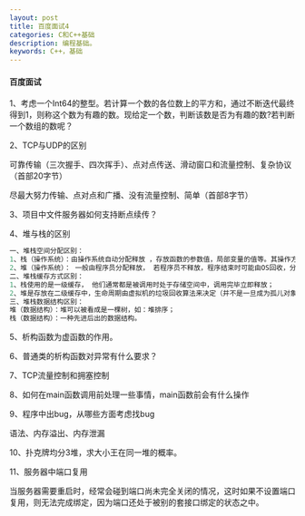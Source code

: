 ```yaml
---
layout: post
title: 百度面试4
categories: C和C++基础
description: 编程基础。
keywords: C++，基础
---
```


#### 百度面试

1、考虑一个Int64的整型。若计算一个数的各位数上的平方和，通过不断迭代最终得到1，则称这个数为有趣的数。现给定一个数，判断该数是否为有趣的数?若判断一个数组的数呢？

2、TCP与UDP的区别

可靠传输（三次握手、四次挥手）、点对点传送、滑动窗口和流量控制、复杂协议（首部20字节）

尽最大努力传输、点对点和广播、没有流量控制、简单（首部8字节）

3、项目中文件服务器如何支持断点续传？

4、堆与栈的区别

```cpp
一、堆栈空间分配区别：
1、栈（操作系统）：由操作系统自动分配释放 ，存放函数的参数值，局部变量的值等。其操作方式类似于数据结构中的栈；
2、堆（操作系统）： 一般由程序员分配释放， 若程序员不释放，程序结束时可能由OS回收，分配方式倒是类似于链表。
二、堆栈缓存方式区别：
1、栈使用的是一级缓存， 他们通常都是被调用时处于存储空间中，调用完毕立即释放；
2、堆是存放在二级缓存中，生命周期由虚拟机的垃圾回收算法来决定（并不是一旦成为孤儿对象就能被回收）。所以调用这些对象的速度要相对来得低一些。
三、堆栈数据结构区别：
堆（数据结构）：堆可以被看成是一棵树，如：堆排序；
栈（数据结构）：一种先进后出的数据结构。
```

5、析构函数为虚函数的作用。

6、普通类的析构函数对异常有什么要求？

7、TCP流量控制和拥塞控制

8、如何在main函数调用前处理一些事情，main函数前会有什么操作

9、程序中出bug，从哪些方面考虑找bug

语法、内存溢出、内存泄漏

10、扑克牌均分3堆，求大小王在同一堆的概率。

11、服务器中端口复用

当服务器需要重启时，经常会碰到端口尚未完全关闭的情况，这时如果不设置端口复用，则无法完成绑定，因为端口还处于被别的套接口绑定的状态之中。






